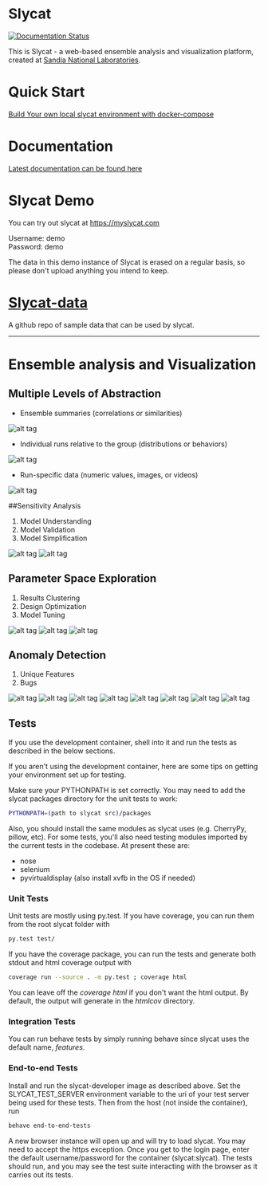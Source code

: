 # Slycat
<!--- [![TravisCI](https://travis-ci.org/sandialabs/slycat.svg?branch=master)](https://travis-ci.org/sandialabs/slycat)
[![Coverage Status](https://coveralls.io/repos/github/sandialabs/slycat/badge.svg?branch=master)](https://coveralls.io/github/sandialabs/slycat?branch=master)
[![Code Climate](https://codeclimate.com/github/sandialabs/slycat/badges/gpa.svg)](https://codeclimate.com/github/sandialabs/slycat)
[![Stories in Ready](https://badge.waffle.io/sandialabs/slycat.svg?label=ready&title=Ready)](http://waffle.io/sandialabs/slycat)
--->
[![Documentation Status](https://readthedocs.org/projects/slycat/badge/?version=latest)](https://slycat.readthedocs.io/en/latest/?badge=latest)


This is Slycat - a web-based ensemble analysis and visualization platform, created at [Sandia National Laboratories](http://www.sandia.gov).

# Quick Start

[Build Your own local slycat environment with docker-compose](https://github.com/sandialabs/slycat/tree/master/docker/compose/slycat-compose)

# Documentation

[Latest documentation can be found here](https://slycat.readthedocs.io/en/latest/)

# Slycat Demo
You can try out slycat at https://myslycat.com

Username: demo  
Password: demo

The data in this demo instance of Slycat is erased on a regular basis, so please don't upload anything you intend to keep.

# [Slycat-data](https://github.com/sandialabs/slycat-data)
A github repo of sample data that can be used by slycat.

****

# Ensemble analysis and Visualization

## Multiple Levels of Abstraction

* Ensemble summaries (correlations or similarities)

![alt tag](https://github.com/sandialabs/slycat/blob/master/docs/Sample-Images/ParameterSpaceExploration/LevelsOfAbstraction.png)

* Individual runs relative to the group (distributions or behaviors)

![alt tag](https://github.com/sandialabs/slycat/blob/master/docs/Sample-Images/ParameterSpaceExploration/LevelsOfAbstraction2.png)

* Run-specific data (numeric values, images, or videos)

![alt tag](https://github.com/sandialabs/slycat/blob/master/docs/Sample-Images/ParameterSpaceExploration/LevelsOfAbstraction3.png)

##Sensitivity Analysis
1. Model Understanding 
2. Model Validation
3. Model Simplification


![alt tag](https://github.com/sandialabs/slycat/blob/master/docs/Sample-Images/ParameterSpaceExploration/LevelsOfAbstraction4.png)
![alt tag](https://github.com/sandialabs/slycat/blob/master/docs/Sample-Images/ParameterSpaceExploration/LevelsOfAbstraction5.png)

## Parameter Space Exploration
1. Results Clustering
2. Design Optimization
3. Model Tuning

![alt tag](https://github.com/sandialabs/slycat/blob/master/docs/Sample-Images/ParameterSpaceExploration/ParameterSpaceExploration1.png)
![alt tag](https://github.com/sandialabs/slycat/blob/master/docs/Sample-Images/ParameterSpaceExploration/ParameterSpaceExploration2.png)
![alt tag](https://github.com/sandialabs/slycat/blob/master/docs/Sample-Images/ParameterSpaceExploration/ParameterSpaceExploration3.png)


## Anomaly Detection
1. Unique Features
2. Bugs


![alt tag](https://github.com/sandialabs/slycat/blob/master/docs/Sample-Images/Anomaly%20detection/AnomalyDetection1.png)
![alt tag](https://github.com/sandialabs/slycat/blob/master/docs/Sample-Images/Anomaly%20detection/AnomalyDetection2.png)
![alt tag](https://github.com/sandialabs/slycat/blob/master/docs/Sample-Images/Anomaly%20detection/AnomalyDetection3.png)
![alt tag](https://github.com/sandialabs/slycat/blob/master/docs/Sample-Images/Anomaly%20detection/AnomalyDetection4.png)
![alt tag](https://github.com/sandialabs/slycat/blob/master/docs/Sample-Images/Anomaly%20detection/AnomalyDetection5.png)
![alt tag](https://github.com/sandialabs/slycat/blob/master/docs/Sample-Images/Anomaly%20detection/AnomalyDetection6.png)
![alt tag](https://github.com/sandialabs/slycat/blob/master/docs/Sample-Images/Anomaly%20detection/AnomalyDetection7.png)
![alt tag](https://github.com/sandialabs/slycat/blob/master/docs/Sample-Images/Anomaly%20detection/AnomalyDetection8.png)

## Tests

If you use the development container, shell into it and run the tests as
described in the below sections.

If you aren't using the development container, here are some tips on getting
your environment set up for testing.

Make sure your PYTHONPATH is set correctly. You may need to add the slycat
packages directory for the unit tests to work:

```bash
PYTHONPATH=(path to slycat src)/packages
```

Also, you should install the same modules as slycat uses (e.g. CherryPy, pillow,
etc). For some tests, you'll also need testing modules imported by the current
tests in the codebase. At present these are:
- nose
- selenium
- pyvirtualdisplay (also install xvfb in the OS if needed)


### Unit Tests
Unit tests are mostly using py.test. If you have coverage, you can run them from
the root slycat folder with

```bash
py.test test/
```

If you have the coverage package, you can run the tests and generate both stdout
and html coverage output with


```bash
coverage run --source . -m py.test ; coverage html
```

You can leave off the _coverage html_ if you don't want the html output. By
default, the output will generate in the _htmlcov_ directory.

### Integration Tests

You can run behave tests by simply running behave since slycat uses the default
name, _features_.

### End-to-end Tests

Install and run the slycat-developer image as described above. Set the
SLYCAT_TEST_SERVER environment variable to the uri of your test server being
used for these tests. Then from the host (not inside the container), run

```bash
behave end-to-end-tests
```

A new browser instance will open up and will try to load slycat. You may need to
accept the https exception. Once you get to the login page, enter the default
username/password for the container (slycat:slycat). The tests should run, and
you may see the test suite interacting with the browser as it carries out its tests.
